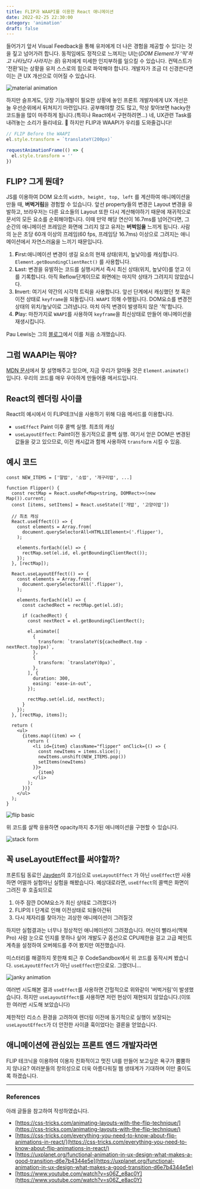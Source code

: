```yaml
---
title: FLIP과 WAAPI를 이용한 React 애니메이션
date: 2022-02-25 22:30:00
category: 'animation'
draft: false
---
```


들어가기 앞서 Visual Feedback을 통해 유저에게 더 나은 경험을 제공할 수 있다는 것을 짚고 넘어가려 합니다. 동적임에도 정적으로 느껴지는 UI는(_DOM Element가 ‘띡'하고 나타났다 사라지는 등_) 유저에게 미세한 인지부하를 일으킬 수 있습니다. 컨텍스트가 '전환’되는 상황을 유저 스스로의 힘으로 파악해야 합니다. 개발자가 조금 더 신경쓴다면 이는 큰 UX 개선으로 이어질 수 있습니다.

![material animation](./images/material_animation.gif)

하지만 슬프게도, 당장 기능개발이 필요한 상황에 놓인 프론트 개발자에게 UX 개선은 늘 우선순위에서 뒤쳐지기 마련입니다. 공부해야할 것도 많고, 막상 찾아보면 hacky한 코드들을 많이 마주하게 됩니다.(특히나 React에서 구현하려면…) 네, UX관련 Task를 내려놓는 소리가 들리네요. 🙁 하지만 FLIP과 WAAPI가 우리를 도와줄겁니다!

```jsx
// FLIP Before the WAAPI
el.style.transform = `translateY(200px)`

requestAnimationFrame(() => {
  el.style.transform = ''
})
```

## FLIP? 그게 뭔데?

JS를 이용하여 DOM 요소의 `width, height, top, left` 를 계산하여 애니메이션을 만들 때, **버벅거림**을 경험할 수 있습니다. 앞선 property들의 변경은 Layout 변경을 유발하고, 브라우저는 다른 요소들의 Layout 또한 다시 계산해야하기 때문에 재귀적으로 문서의 모든 요소를 순회해야합니다. 이때 만약 해당 연산이 16.7ms를 넘어간다면, 그순간의 애니메이션 프레임은 화면에 그리지 않고 유저는 **버벅임을** 느끼게 됩니다. 사람의 눈은 초당 60개 이상의 프레임(60 fps, 프레임당 16.7ms) 이상으로 그려지는 애니메이션에서 자연스러움을 느끼기 때문입니다.

1. **F**irst:애니메이션 변경이 생길 요소의 현재 상태(위치, 높낮이)를 캐싱합니다. `Element.getBoundingClientRect()` 를 사용합니다.
2. **L**ast: 변경을 유발하는 코드를 실행시켜서 즉시 최신 상태(위치, 높낮이)를 얻고 이를 기록합니다. 아직 Reflow단계이므로 화면에는 마지막 상태가 그려지지 않았습니다.
3. **I**nvert: 여기서 약간의 시각적 트릭을 사용합니다. 앞선 단계에서 캐싱했던 첫 혹은 이전 상태로 `keyframe`을 되돌립니다. `WAAPI` 의해 수행됩니다. DOM요소를 변경전 상태의 위치/높낮이로 그려냅니다. 마치 아직 변경이 발생하지 않은 '척'합니다.
4. **P**lay: 마찬가지로 `WAAPI`를 사용하여 `keyframe`을 최신상태로 만들어 애니메이션을 재생시킵니다.

Pau Lewis는 그의 [블로그](https://aerotwist.com/blog/flip-your-animations/)에서 이를 처음 소개했습니다.

## 그럼 WAAPI는 뭐야?

[MDN 문서](https://developer.mozilla.org/en-US/docs/Web/API/Web_Animations_API)에서 잘 설명해주고 있으며, 지금 우리가 알아둘 것은 `Element.animate()` 입니다. 우리의 코드를 매우 우아하게 만들어줄 메서드입니다.

## React의 렌더링 사이클

React의 예시에서 이 FLIP테크닉을 사용하기 위해 다음 메서드를 이용합니다.

- `useEffect` Paint 이후 콜백 실행. 최초의 캐싱
- `useLayoutEffect`: Paint이전 동기적으로 콜백 실행. 여기서 얻은 DOM은 변경된 값들을 갖고 있으므로, 이전 캐시값과 함께 사용하여 `transform` 시킬 수 있음.

## 예시 코드

```tsx
const NEW_ITEMS = ['말밥', '소밥', '개구리밥', ...]

function Flipper() {
  const rectMap = React.useRef<Map<string, DOMRect>>(new Map()).current;
  const [items, setItems] = React.useState(['개밥', '고양이밥'])

  // 최초 캐싱
  React.useEffect(() => {
    const elements = Array.from(
      document.querySelectorAll<HTMLLIElement>('.flipper'),
    );

    elements.forEach((el) => {
      rectMap.set(el.id, el.getBoundingClientRect());
    });
  }, [rectMap]);

  React.useLayoutEffect(() => {
    const elements = Array.from(
      document.querySelectorAll('.flipper'),
    );

    elements.forEach((el) => {
      const cachedRect = rectMap.get(el.id);

      if (cachedRect) {
        const nextRect = el.getBoundingClientRect();

        el.animate([
          {
            transform: `translateY(${cachedRect.top - nextRect.top}px)`,
          },
          {
            transform: `translateY(0px)`,
          },
        ], {
          duration: 300,
          easing: 'ease-in-out',
        });

        rectMap.set(el.id, nextRect);
      }
    });
  }, [rectMap, items]);

  return (
    <ul>
      {items.map((item) => {
        return (
          <li id={item} className="flipper" onClick={() => {
            const newItems = items.slice();
            newItems.unshift(NEW_ITEMS.pop())
            setItems(newItems)
          }}>
            {item}
          </li>
        );
      })}
    </ul>
  );
}
```

![flip basic](./images/animation_sample.gif)

위 코드를 살짝 응용하면 opacity까지 추가된 애니메이션을 구현할 수 있습니다.

![stack form](./images/stackform.gif)

## 꼭 useLayoutEffect를 써야할까?

프론트팀 동료인 [Jayden](https://github.com/parkoon)의 호기심으로 `useLayoutEffect` 가 아닌 `useEffect`만 사용하면 어떨까 실험아닌 실험을 해봤습니다. 예상대로라면, `useEffect`의 콜백은 화면이 그려진 후 호출되므로

1. 아주 잠깐 DOM요소가 최신 상태로 그려졌다가
1. FLIP의 I 단계로 인해 이전상태로 되돌아간뒤
1. 다시 제자리를 찾아가는 괴상한 애니메이션이 그려질것

하지만 실험결과는 너무나 정상적인 애니메이션이 그려졌습니다. 머신이 빨라서(맥북 Pro) 사람 눈으로 인지를 못하나 싶어 개발도구 옵션으로 CPU제한을 걸고 고급 페인트 계측을 설정하여 오버헤드를 주어 봤지만 여전했습니다.

미스터리를 해결하지 못한채 퇴근 후 CodeSandbox에서 위 코드를 동작시켜 봤습니다. `useLayoutEffect`가 아닌 `useEffect`만으로요. 그랬더니...

![janky animation](./images/janky.gif)

여러번 시도해본 결과 `useEffect`를 사용하면 간헐적으로 위와같이 '버벅거림'이 발생했습니다. 하지만 `useLayoutEffect`를 사용하면 저런 현상이 재현되지 않았습니다.(이또한 여러번 시도해 보았습니다)

제한적인 리소스 환경을 고려하여 렌더링 이전에 동기적으로 실행이 보장되는 `useLayoutEffect`가 더 안전한 사이클 훅이었다는 결론을 얻었습니다.

## 애니메이션에 관심있는 프론트 엔드 개발자라면

FLIP 테크닉을 이용하여 이용자 친화적이고 멋진 UI를 만들어 보고싶은 욕구가 뿜뿜하지 않나요? 여러분들의 창의성으로 더욱 아름다워질 웹 생태계가 기대하며 이만 줄이도록 하겠습니다.

---

### References

아래 글들을 참고하여 작성하였습니다.

- [https://css-tricks.com/animating-layouts-with-the-flip-technique/](https://css-tricks.com/animating-layouts-with-the-flip-technique/)
- [https://css-tricks.com/everything-you-need-to-know-about-flip-animations-in-react/](https://css-tricks.com/everything-you-need-to-know-about-flip-animations-in-react/)
- [https://uxplanet.org/functional-animation-in-ux-design-what-makes-a-good-transition-d6e7b4344e5e](https://uxplanet.org/functional-animation-in-ux-design-what-makes-a-good-transition-d6e7b4344e5e)
- [https://www.youtube.com/watch?v=s06Z_e8ac0Y](https://www.youtube.com/watch?v=s06Z_e8ac0Y)

